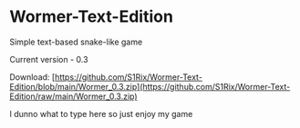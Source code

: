 # Wormer-Text-Edition
Simple text-based snake-like game

Current version - 0.3

Download: [https://github.com/S1Rix/Wormer-Text-Edition/blob/main/Wormer_0.3.zip](https://github.com/S1Rix/Wormer-Text-Edition/raw/main/Wormer_0.3.zip)

I dunno what to type here so just enjoy my game
